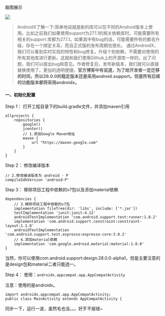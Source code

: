 脑图展示

![](https://mmbiz.qpic.cn/mmbiz_png/jE32KtUXy6FZfDV7CO21g6UcwKhzCLfBVRB6viaB6nLTPYiaSnoianicYUtUR98iadyA6TMycWOamxaksiabjVE3B4Rg/640?wx_fmt=png&tp=webp&wxfrom=5&wx_lazy=1&wx_co=1)

> AndroidX了解一下:简单地说就是新的库可以在不同的Android版本上使用。比如之前我们如果使用support为27.1.1的相关依赖库时。可能需要所有相关的support 库都为27.1.1。如果其中有bug的话，可能需要所有的都去升级，存在一个绑定关系，而且正式版的发布周期也很长。
通过AndroidX，我们可以看到实时实现的特性和bug修复。升级个别依赖，不需要对使用的所有其他库进行更新。这就和我们使用Github上的开源库一样的，出了问题，我们可以提出bug和意见。作者修复后，发布新版本，我们就可以直接替换使用了。更加的透明便捷。**官方博客中有说道，为了给开发者一定迁移的时间，所以28.0.0的稳定版本还是采用android.support。但是所有后续的功能版本都将采用androidx。**

#### 一、初始化配置

Step 1： 打开工程目录下的build.gradle文件，并添加maven引用
```
allprojects {
    repositories {
        google()
        jcenter()
        // 1.添加Google Maven地址
        maven {
            url "https://maven.google.com"
        }
    }
}
```
Step 2： 修改编译版本
```
// 2.修改编译版本为 android - P
compileSdkVersion 'android-P'
```

Step 3： 移除项目工程中依赖的v7包以及添加material依赖
```
dependencies {
    // 3.移除项目工程中依赖的v7包
    implementation fileTree(dir: 'libs', include: ['*.jar'])
    testImplementation 'junit:junit:4.12'
    androidTestImplementation 'com.android.support.test:runner:1.0.2'
    implementation 'com.android.support.constraint:constraint-layout:1.1.0'
    androidTestImplementation 'com.android.support.test.espresso:espresso-core:3.0.2'
    // 4.添加material依赖
    implementation 'com.google.android.material:material:1.0.0'
}
```
当然，你可以使用com.android.support:design:28.0.0-alpha1，但是主要注意的是design包和material二者只能选一。

Step 4： 使用：`androidx.appcompat.app.AppCompatActivity`

注意：使用的是androidx。
```
import androidx.appcompat.app.AppCompatActivity;
public class MainActivity extends AppCompatActivity {
```
同步一下，运行一波，虽然毛也没。。。好歹不报错~


